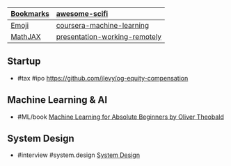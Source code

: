 | [Bookmarks](/bookmarks) | [awesome-scifi](https://arafatm.com/awesome-scifi)                                 |
| :-- | :-- |
| [Emoji](/emoji)         | [coursera-machine-learning](https://arafatm.com/coursera-machine-learning)         |
| [MathJAX](/mathjax)     | [presentation-working-remotely](https://arafatm.com/presentation-working-remotely) |

## Startup
- #tax #ipo https://github.com/jlevy/og-equity-compensation

## Machine Learning & AI
- #ML/book [Machine Learning for Absolute Beginners by Oliver Theobald](/book.Machine.Learning.for.Absolute.Beginners.Oliver.Theobald/)

## System Design
- #interview #system.design [System Design](https://arafatm.com/interview.system.design/)
